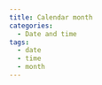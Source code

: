 ```yaml
---
title: Calendar month
categories:
  - Date and time
tags:
  - date
  - time
  - month
---
```


